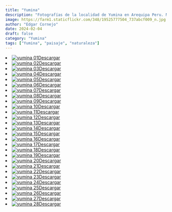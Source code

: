 ```yaml
---
title: "Yumina"
description: "Fotografías de la localidad de Yumina en Arequipa Peru. Mas o menos localizada por el Ojo de Yumina."
image: https://farm1.staticflickr.com/348/19525777504_737abcf009_n.jpg
author: "Edgar Cornejo"
date: 2024-02-04
draft: false
category: "Yumina"
tags: ["Yumina", "paisaje", "naturaleza"]
---
```


<li><a href="https://farm1.staticflickr.com/348/19525777504_80dee26319_o.jpg" download title="Descargar"><img src="https://farm1.staticflickr.com/348/19525777504_737abcf009_n.jpg" loading="lazy" alt="yumina 01">Descargar</a></li>
<li><a href="https://farm1.staticflickr.com/504/19960394060_510715aa4a_o.jpg" download title="Descargar"><img src="https://farm1.staticflickr.com/504/19960394060_d66f674215_n.jpg" loading="lazy" alt="yumina 02">Descargar</a></li>
<li><a href="https://farm1.staticflickr.com/503/20153941151_bd21c29369_o.jpg" download title="Descargar"><img src="https://farm1.staticflickr.com/503/20153941151_83abb74587_n.jpg" loading="lazy" alt="yumina 03">Descargar</a></li>
<li><a href="https://farm1.staticflickr.com/518/20148344735_8441f8e9a7_o.jpg" download title="Descargar"><img src="https://farm1.staticflickr.com/518/20148344735_ce5dfc0480.jpg" loading="lazy" alt="yumina 04">Descargar</a></li>
<li><a href="https://farm4.staticflickr.com/3737/20148317855_5834c7950d_o.jpg" download title="Descargar"><img src="https://farm4.staticflickr.com/3737/20148317855_432b032d4f.jpg" loading="lazy" alt="yumina 05">Descargar</a></li>
<li><a href="https://farm1.staticflickr.com/420/19961619459_76675e70a3_o.jpg" download title="Descargar"><img src="https://farm1.staticflickr.com/420/19961619459_1aec88f26d_n.jpg" loading="lazy" alt="yumina 06">Descargar</a></li>
<li><a href="https://farm1.staticflickr.com/450/19961596529_6d281ccbd3_o.jpg" download title="Descargar"><img src="https://farm1.staticflickr.com/450/19961596529_36cc7f9a3a_n.jpg" loading="lazy" alt="yumina 07">Descargar</a></li>
<li><a href="https://farm1.staticflickr.com/410/20148245545_03404617a5_o.jpg" download title="Descargar"><img src="https://farm1.staticflickr.com/410/20148245545_e09c956845_n.jpg" loading="lazy" alt="yumina 08">Descargar</a></li>
<li><a href="https://farm1.staticflickr.com/274/20153788701_04b376a75f_o.jpg" download title="Descargar"><img src="https://farm1.staticflickr.com/274/20153788701_e2f7bc35d8.jpg" loading="lazy" alt="yumina 09">Descargar</a></li>
<li><a href="https://farm4.staticflickr.com/3782/20140143422_028df0c8d5_o.jpg" download title="Descargar"><img src="https://farm4.staticflickr.com/3782/20140143422_bb150a48d4_n.jpg" loading="lazy" alt="yumina 10">Descargar</a></li>
<li><a href="https://farm1.staticflickr.com/494/20121919816_54dcc66dcb_o.jpg" download title="Descargar"><img src="https://farm1.staticflickr.com/494/20121919816_3a4563860e_n.jpg" loading="lazy" alt="yumina 11">Descargar</a></li>
<li><a href="https://farm1.staticflickr.com/475/20148150575_b77b322bd5_o.jpg" download title="Descargar"><img src="https://farm1.staticflickr.com/475/20148150575_99d335002c_n.jpg" loading="lazy" alt="yumina 12">Descargar</a></li>
<li><a href="https://farm1.staticflickr.com/277/20140070122_9ba1aba764_o.jpg" download title="Descargar"><img src="https://farm1.staticflickr.com/277/20140070122_01f5782ffa_n.jpg" loading="lazy" alt="yumina 13">Descargar</a></li>
<li><a href="https://farm1.staticflickr.com/348/19527116533_2497384cb1_o.jpg" download title="Descargar"><img src="https://farm1.staticflickr.com/348/19527116533_a71db38079_n.jpg" loading="lazy" alt="yumina 14">Descargar</a></li>
<li><a href="https://farm1.staticflickr.com/396/19960068800_d3153f0c1f_o.jpg" download title="Descargar"><img src="https://farm1.staticflickr.com/396/19960068800_a157f0ff34_n.jpg" loading="lazy" alt="yumina 15">Descargar</a></li>
<li><a href="https://farm4.staticflickr.com/3757/20139997662_7beb91c4ce_o.jpg" download title="Descargar"><img src="https://farm4.staticflickr.com/3757/20139997662_5abef15ed4.jpg" loading="lazy" alt="yumina 16">Descargar</a></li>
<li><a href="https://farm1.staticflickr.com/341/19961362359_0272a2326b_o.jpg" download title="Descargar"><img src="https://farm1.staticflickr.com/341/19961362359_a0d2e4a919_n.jpg" loading="lazy" alt="yumina 17">Descargar</a></li>
<li><a href="https://farm1.staticflickr.com/549/20153595001_51bd241fa7_o.jpg" download title="Descargar"><img src="https://farm1.staticflickr.com/549/20153595001_3478c3e150_n.jpg" loading="lazy" alt="yumina 18">Descargar</a></li>
<li><a href="https://farm1.staticflickr.com/314/20148009525_a22fb26b81_o.jpg" download title="Descargar"><img src="https://farm1.staticflickr.com/314/20148009525_aa70206398_n.jpg" loading="lazy" alt="yumina 19">Descargar</a></li>
<li><a href="https://farm1.staticflickr.com/381/19959902808_7f5567590d_o.jpg" download title="Descargar"><img src="https://farm1.staticflickr.com/381/19959902808_3d80b8acf5.jpg" loading="lazy" alt="yumina 20">Descargar</a></li>
<li><a href="https://farm1.staticflickr.com/468/19526977173_1a52916b6c_o.jpg" download title="Descargar"><img src="https://farm1.staticflickr.com/468/19526977173_ded7313619_n.jpg" loading="lazy" alt="yumina 21">Descargar</a></li>
<li><a href="https://farm1.staticflickr.com/424/20153496251_88cdd098f8_o.jpg" download title="Descargar"><img src="https://farm1.staticflickr.com/424/20153496251_0d8fc29430.jpg" loading="lazy" alt="yumina 22">Descargar</a></li>
<li><a href="https://farm1.staticflickr.com/559/20121646246_f672085732_o.jpg" download title="Descargar"><img src="https://farm1.staticflickr.com/559/20121646246_ac6c1e0059.jpg" loading="lazy" alt="yumina 23">Descargar</a></li>
<li><a href="https://farm1.staticflickr.com/446/20139818502_05d77f983c_o.jpg" download title="Descargar"><img src="https://farm1.staticflickr.com/446/20139818502_e1e4a6ea00_n.jpg" loading="lazy" alt="yumina 24">Descargar</a></li>
<li><a href="https://farm1.staticflickr.com/320/19959764838_d400120fd9_o.jpg" download title="Descargar"><img src="https://farm1.staticflickr.com/320/19959764838_52f1062812_n.jpg" loading="lazy" alt="yumina 25">Descargar</a></li>
<li><a href="https://farm1.staticflickr.com/556/19959743938_28b9a7180d_o.jpg" download title="Descargar"><img src="https://farm1.staticflickr.com/556/19959743938_c6634dd170_n.jpg" loading="lazy" alt="yumina 26">Descargar</a></li>
<li><a href="https://farm1.staticflickr.com/380/19959720588_cfbf10ce98_o.jpg" download title="Descargar"><img src="https://farm1.staticflickr.com/380/19959720588_5603fa59df_n.jpg" loading="lazy" alt="yumina 27">Descargar</a></li>
<li><a href="https://farm1.staticflickr.com/261/19959767950_6f94907a18_o.jpg" download title="Descargar"><img src="https://farm1.staticflickr.com/261/19959767950_7541f40f99_n.jpg" loading="lazy" alt="yumina 28">Descargar</a></li>
